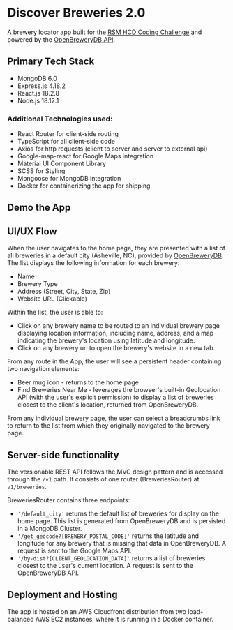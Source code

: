 # Discover Breweries 2.0

A brewery locator app built for the [RSM HCD Coding Challenge](<https://rsm-hcd-coding-challenge.s3.amazonaws.com/requirements/RSM+HCD+Coding+Challenge+Instructions+(1).pdf>) and powered by the [OpenBreweryDB API](https://www.openbrewerydb.org/documentation).

## Primary Tech Stack

- MongoDB 6.0
- Express.js 4.18.2
- React.js 18.2.8
- Node.js 18.12.1

### Additional Technologies used:

- React Router for client-side routing
- TypeScript for all client-side code
- Axios for http requests (client to server and server to external api)
- Google-map-react for Google Maps integration
- Material UI Component Library
- SCSS for Styling
- Mongoose for MongoDB integration
- Docker for containerizing the app for shipping

## Demo the App

## UI/UX Flow

When the user navigates to the home page, they are presented with a list of all breweries in a default city (Asheville, NC), provided by [OpenBreweryDB](https://www.openbrewerydb.org/documentation). The list displays the following information for each brewery:

- Name
- Brewery Type
- Address (Street, City, State, Zip)
- Website URL (Clickable)

Within the list, the user is able to:

- Click on any brewery name to be routed to an individual brewery page displaying location information, including name, address, and a map indicating the brewery's location using latitude and longitude.
- Click on any brewery url to open the brewery's website in a new tab.

From any route in the App, the user will see a persistent header containing two navigation elements:

- Beer mug icon - returns to the home page
- Find Breweries Near Me - leverages the browser's built-in Geolocation API (with the user's explicit permission) to display a list of breweries closest to the client's location, returned from OpenBreweryDB.

From any individual brewery page, the user can select a breadcrumbs link to return to the list from which they originally navigated to the brewery page.

## Server-side functionality

The versionable REST API follows the MVC design pattern and is accessed through the `/v1` path. It consists of one router (BreweriesRouter) at `v1/breweries`.

BreweriesRouter contains three endpoints:

- `'/default_city'` returns the default list of breweries for display on the home page. This list is generated from OpenBreweryDB and is persisted in a MongoDB Cluster.
- `'/get_geocode?[BREWERY_POSTAL_CODE]'` returns the latitude and longitude for any brewery that is missing that data in OpenBreweryDB. A request is sent to the Google Maps API.
- `'/by-dist?[CLIENT_GEOLOCATION_DATA]'` returns a list of breweries closest to the user's current location. A request is sent to the OpenBreweryDB API.

## Deployment and Hosting

The app is hosted on an AWS Cloudfront distribution from two load-balanced AWS EC2 instances, where it is running in a Docker container.
